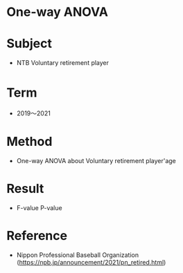 # One-way ANOVA
# Subject
* NTB Voluntary retirement player
# Term　
* 2019～2021
# Method
* One-way ANOVA about Voluntary retirement player'age
# Result
* F-value P-value
# Reference
* Nippon Professional Baseball Organization (https://npb.jp/announcement/2021/pn_retired.html)
